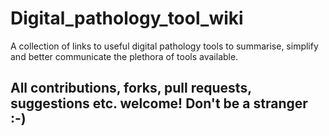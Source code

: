 # Digital_pathology_tool_wiki
A collection of links to useful digital pathology tools to summarise, simplify and better communicate the plethora of tools available. 

## All contributions, forks, pull requests, suggestions etc. welcome! Don't be a stranger :-) 
